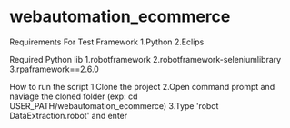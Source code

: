 # webautomation_ecommerce

Requirements For Test Framework
  1.Python
  2.Eclips

Required Python lib
  1.robotframework
  2.robotframework-seleniumlibrary
  3.rpaframework==2.6.0

How to run the script
  1.Clone the project
  2.Open command prompt and naviage the cloned folder (exp: cd USER_PATH/webautomation_ecommerce)
  3.Type 'robot DataExtraction.robot' and enter
